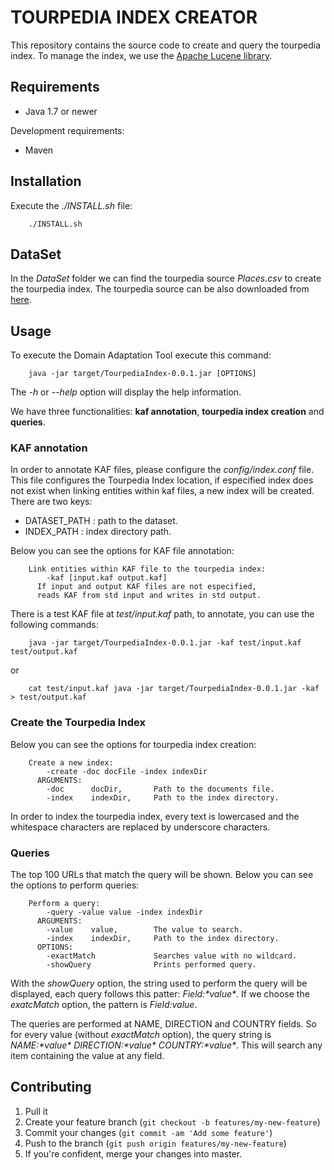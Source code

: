
# TOURPEDIA INDEX CREATOR

This repository contains the source code to create and query the tourpedia index. To manage the index, we use the <a href="http://lucene.apache.org/">Apache Lucene library</a>.

## Requirements

* Java 1.7 or newer

Development requirements:

* Maven

## Installation

Execute the *./INSTALL.sh* file:

        ./INSTALL.sh

## DataSet

In the *DataSet* folder we can find the tourpedia source *Places.csv* to create the tourpedia index.
The tourpedia source can be also downloaded from <a href="http://wafi.iit.cnr.it/openervm/outputs/Places.csv">here</a>.
            
## Usage

To execute the Domain Adaptation Tool execute this command:

```
    java -jar target/TourpediaIndex-0.0.1.jar [OPTIONS]
```
The *-h* or *--help* option will display the help information.

We have three functionalities: **kaf annotation**, **tourpedia index creation** and **queries**.

### KAF annotation

In order to annotate KAF files, please configure the *config/index.conf* file. This file configures the Tourpedia Index location, if especified index does not exist when linking entities within kaf files, a new index will be created. There are two keys:

* DATASET_PATH : path to the dataset.
* INDEX_PATH : index directory path.

Below you can see the options for KAF file annotation:

```
    Link entities within KAF file to the tourpedia index:
        -kaf [input.kaf output.kaf]
      If input and output KAF files are not especified,
      reads KAF from std input and writes in std output.
```

There is a test KAF file at *test/input.kaf* path, to annotate, you can use the following commands:


```
    java -jar target/TourpediaIndex-0.0.1.jar -kaf test/input.kaf test/output.kaf
```
or
```
    cat test/input.kaf java -jar target/TourpediaIndex-0.0.1.jar -kaf  > test/output.kaf
```

### Create the Tourpedia Index

Below you can see the options for tourpedia index creation:

```
    Create a new index:
        -create -doc docFile -index indexDir
      ARGUMENTS:
        -doc      docDir,       Path to the documents file.
        -index    indexDir,     Path to the index directory.
```
In order to index the tourpedia index, every text is lowercased and the whitespace characters are replaced by underscore characters.

### Queries

The top 100 URLs that match the query will be shown.
Below you can see the options to perform queries:

```
    Perform a query:
        -query -value value -index indexDir
      ARGUMENTS:
        -value    value,        The value to search.
        -index    indexDir,     Path to the index directory.
      OPTIONS:
        -exactMatch             Searches value with no wildcard.
        -showQuery              Prints performed query.
```
With the *showQuery* option, the string used to perform the query will be displayed, each query follows this patter: *Field:\*value\**. If we choose the *exatcMatch* option, the pattern is *Field:value*.

The queries are performed at NAME, DIRECTION and COUNTRY fields. So for every value (without *exactMatch* option), the query string is <i>NAME:\*value\* DIRECTION:\*value\* COUNTRY:\*value\*</i>. This will search any item containing the value at any field.

## Contributing

1. Pull it
2. Create your feature branch (`git checkout -b features/my-new-feature`)
3. Commit your changes (`git commit -am 'Add some feature'`)
4. Push to the branch (`git push origin features/my-new-feature`)
5. If you're confident, merge your changes into master.

